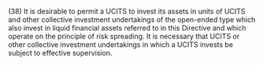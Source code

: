 (38) It is desirable to permit a UCITS to invest its assets in units of UCITS and other collective investment undertakings of the open-ended type which also invest in liquid financial assets referred to in this Directive and which operate on the principle of risk spreading. It is necessary that UCITS or other collective investment undertakings in which a UCITS invests be subject to effective supervision.
